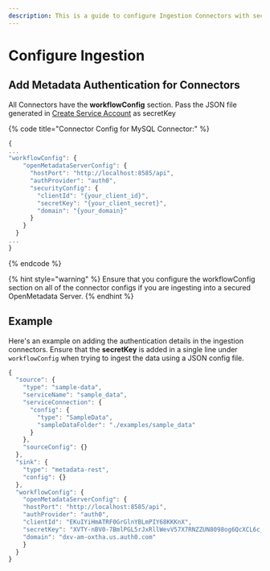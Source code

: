 ```yaml
---
description: This is a guide to configure Ingestion Connectors with security.
---
```


# Configure Ingestion

## Add Metadata Authentication for Connectors

All Connectors have the **workflowConfig** section. Pass the JSON file generated in [Create Service Account](create-service-account.md) as secretKey

{% code title="Connector Config for MySQL Connector:" %}
```javascript
{
...
"workflowConfig": { 
    "openMetadataServerConfig": {
      "hostPort": "http://localhost:8585/api",
      "authProvider": "auth0",
      "securityConfig": {
        "clientId": "{your_client_id}",
        "secretKey": "{your_client_secret}",
        "domain": "{your_domain}"    
      }
    }
  }
...
}
```
{% endcode %}

{% hint style="warning" %}
Ensure that you configure the workflowConfig section on all of the connector configs if you are ingesting into a secured OpenMetadata Server.
{% endhint %}

## Example

Here's an example on adding the authentication details in the ingestion connectors. Ensure that the **secretKey** is added in a single line under `workflowConfig` when trying to ingest the data using a JSON config file.

```javascript
{
  "source": {
    "type": "sample-data",
    "serviceName": "sample_data",
    "serviceConnection": {
      "config": {
        "type": "SampleData",
        "sampleDataFolder": "./examples/sample_data"
      }
    },
    "sourceConfig": {}
  },
  "sink": {
    "type": "metadata-rest",
    "config": {}
  },
  "workflowConfig": {
    "openMetadataServerConfig": {
    "hostPort": "http://localhost:8585/api",
    "authProvider": "auth0",
    "clientId": "EKuIYiHmATRF0GrGlnYBLmPIY68KKKnX",
    "secretKey": "XVTY-nBV0-7BmlPGL5rJxRllWevV57X7RNZZUN8098og6QcXCL6c_09a-2cdQXez",
    "domain": "dxv-am-oxtha.us.auth0.com"
    }
  }
}
```
